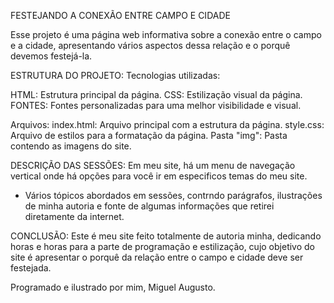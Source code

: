 FESTEJANDO A CONEXÃO ENTRE CAMPO E CIDADE

Esse projeto é uma página web informativa sobre a conexão entre o campo e a cidade, apresentando vários aspectos dessa relação e o porquê devemos festejá-la.

ESTRUTURA DO PROJETO:
Tecnologias utilizadas:

HTML: Estrutura principal da página.
CSS: Estilização visual da página.
FONTES: Fontes personalizadas para uma melhor visibilidade e visual.

Arquivos:
index.html: Arquivo principal com a estrutura da página.
style.css: Arquivo de estilos para a formatação da página.
Pasta "img": Pasta contendo as imagens do site.

DESCRIÇÃO DAS SESSÕES:
Em meu site, há um menu de navegação vertical onde há opções para você ir em especificos temas do meu site.
- Vários tópicos abordados em sessões, contrndo parágrafos, ilustrações de minha autoria e fonte de algumas informações que retirei diretamente da internet.

CONCLUSÃO:
Este é meu site feito totalmente de autoria minha, dedicando horas e horas para a parte de programação e estilização, cujo objetivo do site é apresentar o porquê da relação entre o campo e cidade deve ser festejada.

Programado e ilustrado por mim, Miguel Augusto.

